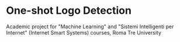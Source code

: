 # One-shot Logo Detection
Academic project for "Machine Learning" and "Sistemi Intelligenti per Internet" (Internet Smart Systems) courses, Roma Tre University 
